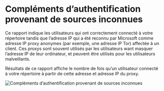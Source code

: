 <properties
    pageTitle="Compléments d’authentification provenant de sources inconnues"
    description="Un rapport qui indique les utilisateurs qui ont correctement connecté à votre répertoire à partir d’un proxy anonyme adresse IP."
    services="active-directory"
    documentationCenter=""
    authors="SSalahAhmed"
    manager="femila"
    editor=""/>

<tags
    ms.service="active-directory"
    ms.workload="identity"
    ms.tgt_pltfrm="na"
    ms.devlang="na"
    ms.topic="article"
    ms.date="03/04/2016"
    ms.author="saah;kenhoff"/>

# <a name="sign-ins-from-unknown-sources"></a>Compléments d’authentification provenant de sources inconnues
Ce rapport indique les utilisateurs qui ont correctement connecté à votre répertoire tandis que l’adresse IP qui a été reconnu par Microsoft comme adresse IP proxy anonymes (par exemple, une adresse IP Tor) affectée à un client. Ces proxys sont souvent utilisés par les utilisateurs want masquer l’adresse IP de leur ordinateur, et peuvent être utilisés pour les utilisateurs malveillants.

Résultats de ce rapport affiche le nombre de fois qu’un utilisateur connecté à votre répertoire à partir de cette adresse et adresse IP du proxy.


![Compléments d’authentification provenant de sources inconnues](./media/active-directory-reporting-sign-ins-from-unknown-sources/signInsFromUnknownSources.PNG)
